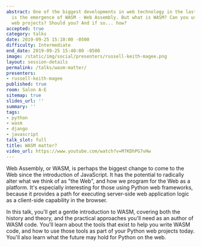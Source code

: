 ```yaml
---
abstract: One of the biggest developments in web technology in the last few years
  is the emergence of WASM - Web Assembly. But what is WASM? Can you use it in your
  web projects? Should you? And if so... how?
accepted: true
category: talks
date: 2019-09-25 15:10:00 -0500
difficulty: Intermediate
end_date: 2019-09-25 15:40:00 -0500
image: /static/img/social/presenters/russell-keith-magee.png
layout: session-details
permalink: /talks/wasm-matter/
presenters:
- russell-keith-magee
published: true
room: Salon A-E
sitemap: true
slides_url: ''
summary: ''
tags:
- python
- wasm
- django
- javascript
talk_slot: full
title: WASM matter?
video_url: https://www.youtube.com/watch?v=M7KDhPG7vHw
---
```


Web Assembly, or WASM, is perhaps the biggest change to come to the Web since the introduction of JavaScript. It has the potential to radically alter what we think of as "the Web", and how we program for the Web as a platform. It's especially interesting for those using Python web frameworks, because it provides a path for executing server-side web application logic as a client-side capability in the browser.

In this talk, you'll get a gentle introduction to WASM, covering both the history and theory, and the practical approaches you'll need as an author of WASM code. You'll learn about the tools that exist to help you write WASM code, and how to use those tools as part of your Python web projects today. You'll also learn what the future may hold for Python on the web.
